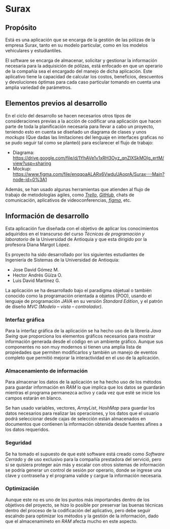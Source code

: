 # Surax



## Propósito

Está es una aplicación que se encarga de la gestión de las pólizas de la empresa Surax, tanto en su modelo particular, como en los modelos vehiculares y estudiantiles.

El software se encarga de almacenar, solicitar y gestionar la información necesaria para la adquisición de pólizas, está enfocado en que un operario de la compañía sea el encargado del manejo de dicha aplicación.
Este aplicativo tiene la capacidad de calcular los costos, beneficios, descuentos y devoluciones óptimas para cada caso particular tomando en cuenta una amplia variedad de parámetros.


## Elementos previos al desarrollo

En el ciclo del desarrollo se hacen necesarios otros tipos de consideraciones previas a la acción de codificar una aplicación que hacen parte de toda la planificación necesaria para llevar a cabo un proyecto, teniendo esto en cuenta se diseñado un diagrama de clases y unos *mockups* (Que dadas las limitaciones del lenguaje en interfaces graficas no se pudo seguir tal como se planteó) para esclarecer el flujo de trabajo:

-	Diagrama: https://drive.google.com/file/d/1YhAVe1v1xRH3Oyz_qnZlXSkMOIg_ertM/view?usp=sharing
-	Mockup: https://www.figma.com/file/enqqoaALARx6VwduUAoqrA/Surax---Main?node-id=0%3A1

Además, se han usado algunas herramientas que atienden al flujo de trabajo de metodologías agiles, como [*Trello*](https://trello.com/es), [*GitHub*](https://github.com/), chats de comunicación, aplicativos de videoconferencias, [*figma*](https://www.figma.com/), etc.


## Información de desarrollo

Esta aplicación fue diseñada con el objetivo de aplicar los conocimientos adquiridos en el transcurso del curso *Técnicas de programación y laboratorio* de la Universidad de Antioquia y que esta dirigido por la profesora Diana Margot López.

Es proyecto ha sido desarrollado por los siguientes estudiantes de Ingeniería de Sistemas de la Universidad de Antioquia:

-	Jose David Gómez M.
-	Hector Andrés Güíza O.
-	Luis David Martínez G.

La aplicación se ha desarrollado bajo el paradigma objetual o también conocido como la programación orientada a objetos (POO), usando el lenguaje de programación *JAVA* en su versión *Standard Edition*, y el patrón de diseño *MVC (Modelo – vista – controlador)*.


  ### Interfaz gráfica
  
  Para la interfaz gráfica de la aplicación se ha hecho uso de la librería *Java Swing* que proporciona los elementos gráficos necesarios para mostrar información generada desde el código en un ambiente gráfico. Aunque sus componentes no son muy modernos si tienen una amplia lista de propiedades que permiten modificarlos y también un manejo de eventos completo que permitió mejorar la interactividad en el uso de la aplicación.
  
  
  ### Almacenamiento de información
  
  Para almacenar los datos de la aplicación se ha hecho uso de los métodos para guardar información en *RAM* lo que implica que los datos se guardarán mientras el programa permanezca activo y cada vez que esté se inicie los campos estarán en blanco.
  
  Se han usado variables, vectores, *ArrayList*, *HashMap* para guardar los datos necesarios para realizar las operaciones, y los datos que el usuario podrá seleccionar desde cajas de selección están almacenados en documentos que contienen la información obtenida desde fuentes afines a los datos requeridos.


  ### Seguridad
  
  Se ha tomado el supuesto de que esté software está creado como *Software Cerrado* y de uso exclusivo para la compañía prestadora del servició, pero si se quisiera proteger aún más y escalar con otros sistemas de información se podría generar un control de sesión por operario, donde se ingrese una clave y contraseña y el programa valide y cargue la información necesaria.
  
  
  ### Optimización
  
  Aunque este no es uno de los puntos más importandes dentro de los objetivos del proyecto, se hizo lo posible por preservar las buenas técnicas dentro del proceso de la codificación del aplicativo, pero debe seguir escalndo para optimizar los métodos y la gestión de la información, dado que el almacenamineto en *RAM* afecta mucho en este aspecto.
